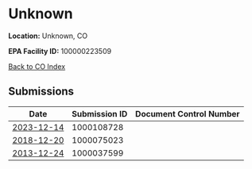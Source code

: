 # Unknown

**Location:** Unknown, CO

**EPA Facility ID:** 100000223509

[Back to CO Index](../../index.md)

## Submissions

| Date | Submission ID | Document Control Number |
|------|--------------|-------------------------|
| [2023-12-14](submissions/1000108728.md) | 1000108728 |  |
| [2018-12-20](submissions/1000075023.md) | 1000075023 |  |
| [2013-12-24](submissions/1000037599.md) | 1000037599 |  |
